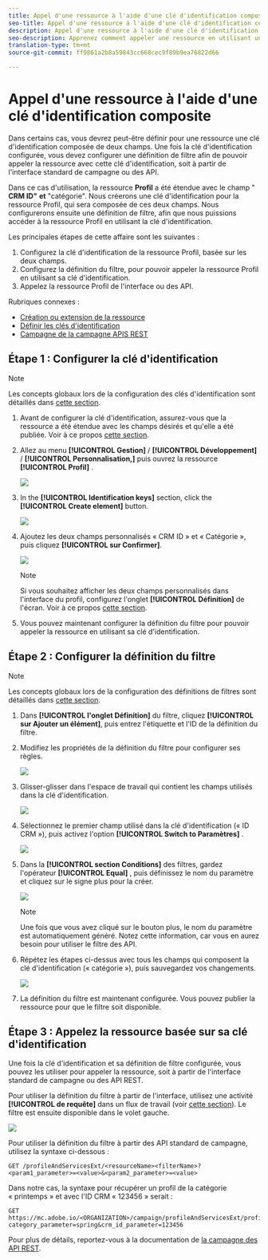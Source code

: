 ```yaml
---
title: Appel d'une ressource à l'aide d'une clé d'identification composite
seo-title: Appel d'une ressource à l'aide d'une clé d'identification composite
description: Appel d'une ressource à l'aide d'une clé d'identification composite
seo-description: Apprenez comment appeler une ressource en utilisant une clé d'identification composite
translation-type: tm+mt
source-git-commit: ff9861a2b8a59843cc668cec9f89b9ea76822d66

---
```



# Appel d'une ressource à l'aide d'une clé d'identification composite

Dans certains cas, vous devrez peut-être définir pour une ressource une clé d'identification composée de deux champs. Une fois la clé d'identification configurée, vous devez configurer une définition de filtre afin de pouvoir appeler la ressource avec cette clé d'identification, soit à partir de l'interface standard de campagne ou des API.

Dans ce cas d'utilisation, la ressource **Profil** a été étendue avec le champ " **CRM ID"** **et** "catégorie". Nous créerons une clé d'identification pour la ressource Profil, qui sera composée de ces deux champs. Nous configurerons ensuite une définition de filtre, afin que nous puissions accéder à la ressource Profil en utilisant la clé d'identification.

Les principales étapes de cette affaire sont les suivantes :

1. Configurez la clé d'identification de la ressource Profil, basée sur les deux champs.
1. Configurez la définition du filtre, pour pouvoir appeler la ressource Profil en utilisant sa clé d'identification.
1. Appelez la ressource Profil de l'interface ou des API.

Rubriques connexes :

* [Création ou extension de la ressource](../../developing/using/creating-or-extending-the-resource.md)
* [Définir les clés d'identification ](../../developing/using/configuring-the-resource-s-data-structure.md#defining-identification-keys)
* [Campagne de la campagne APIS REST](https://docs.campaign.adobe.com/doc/standard/en/api/ACS_API.html)

## Étape 1 : Configurer la clé d'identification

>[!NOTE]
> Les concepts globaux lors de la configuration des clés d'identification sont détaillés dans [cette section](../../developing/using/configuring-the-resource-s-data-structure.md#defining-identification-keys).

1. Avant de configurer la clé d'identification, assurez-vous que la ressource a été étendue avec les champs désirés et qu'elle a été publiée. Voir à ce propos [cette section](../../developing/using/creating-or-extending-the-resource.md).

1. Allez au menu **[!UICONTROL Gestion]** / **[!UICONTROL Développement]** / **[!UICONTROL Personnalisation,]** puis ouvrez la ressource **[!UICONTROL Profil]** .

   ![](assets/uc_idkey1.png)

1. In the **[!UICONTROL Identification keys]** section, click the **[!UICONTROL Create element]** button.

   ![](assets/uc_idkey2.png)

1. Ajoutez les deux champs personnalisés « CRM ID » et « Catégorie », puis cliquez **[!UICONTROL sur Confirmer]**.

   ![](assets/uc_idkey3.png)

   >[!NOTE]
   > Si vous souhaitez afficher les deux champs personnalisés dans l'interface du profil, configurez l'onglet **[!UICONTROL Définition]** de l'écran. Voir à ce propos [cette section](../../developing/using/configuring-the-screen-definition.md).

1. Vous pouvez maintenant configurer la définition du filtre pour pouvoir appeler la ressource en utilisant sa clé d'identification.

## Étape 2 : Configurer la définition du filtre

>[!NOTE]
> Les concepts globaux lors de la configuration des définitions de filtres sont détaillés dans [cette section](../../developing/using/configuring-filter-definition.md).

1. Dans **[!UICONTROL l'onglet Définition]** du filtre, cliquez **[!UICONTROL sur Ajouter un élément]**, puis entrez l'étiquette et l'ID de la définition du filtre.

1. Modifiez les propriétés de la définition du filtre pour configurer ses règles.

   ![](assets/uc_idkey4.png)

1. Glisser-glisser dans l'espace de travail qui contient les champs utilisés dans la clé d'identification.

   ![](assets/uc_idkey5.png)

1. Sélectionnez le premier champ utilisé dans la clé d'identification (« ID CRM »), puis activez l'option **[!UICONTROL Switch to Paramètres]** .

   ![](assets/uc_idkey6.png)

1. Dans la **[!UICONTROL section Conditions]** des filtres, gardez l'opérateur **[!UICONTROL Equal]** , puis définissez le nom du paramètre et cliquez sur le signe plus pour la créer.

   ![](assets/uc_idkey7.png)

   >[!NOTE]
   > Une fois que vous avez cliqué sur le bouton plus, le nom du paramètre est automatiquement généré. Notez cette information, car vous en aurez besoin pour utiliser le filtre des API.

1. Répétez les étapes ci-dessus avec tous les champs qui composent la clé d'identification (« catégorie »), puis sauvegardez vos changements.

   ![](assets/uc_idkey8.png)

1. La définition du filtre est maintenant configurée. Vous pouvez publier la ressource pour que le filtre soit disponible.

## Étape 3 : Appelez la ressource basée sur sa clé d'identification

Une fois la clé d'identification et sa définition de filtre configurée, vous pouvez les utiliser pour appeler la ressource, soit à partir de l'interface standard de campagne ou des API REST.

Pour utiliser la définition du filtre à partir de l'interface, utilisez une activité **[!UICONTROL de requête]** dans un flux de travail (voir [cette section](../../automating/using/query.md)). Le filtre est ensuite disponible dans le volet gauche.

![](assets/uc_idkey9.png)

Pour utiliser la définition du filtre à partir des API standard de campagne, utilisez la syntaxe ci-dessous :

```
GET /profileAndServicesExt/<resourceName><filterName>?<param1_parameter>=<value>&<param2_parameter>=<value>
```

Dans notre cas, la syntaxe pour récupérer un profil de la catégorie « printemps » et avec l'ID CRM « 123456 » serait :

```
GET https://mc.adobe.io/<ORGANIZATION>/campaign/profileAndServicesExt/profile/identification_key?category_parameter=spring&crm_id_parameter=123456
```

Pour plus de détails, reportez-vous à la documentation de [la campagne des API REST](https://docs.campaign.adobe.com/doc/standard/en/api/ACS_API.html#filtering).